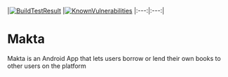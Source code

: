 |[![BuildTestResult](https://travis-ci.org/Davidodari/Makta.svg?branch=master)]()
|[![KnownVulnerabilities](https://snyk.io/test/github/Davidodari/Makta/badge.svg)](https://snyk.io/test/github/Davidodari/Makta)
|:---:|:---:|
# Makta
Makta is an Android App that lets users borrow or lend their own books to other users on the platform